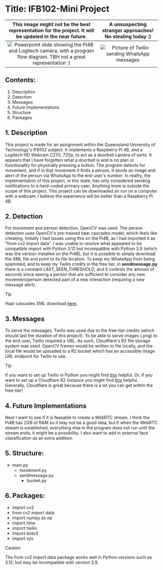 # Title: IFB102-Mini Project
This image might not be the best representation for the project. It will be updated in the near future. | A unsuspecting stranger approaches! No stealing today :)
:-------------------------:|:-------------------------:
![Powerpoint slide showing the Pi4B and Logitech camera, with a program flow diagram. TBH not a great representation :(](https://api.llay.au/Detection/Ppt1.png) | ![Picture of Twilio sending WhatsApp messages](https://api.llay.au/Detection/Screenshot_20240521-051613.png)

## Contents:
1. Description
2. Detection
3. Messages
4. Future Implementations
5. Structure
6. Packages

## 1. Description
This project is made for an assignment within the Queensland University of Technology's IFB102 subject. It implements a Raspberry Pi 4B, and a Logitech HD Webcam C270, 720p, to act as a doorbell camera of sorts. It appears that I have forgotten what a doorbell is and is no plan or functionality for physically pressing a button. The program detects for movement, and if in that movement it finds a person, it sends an image and alert of the person via WhatsApp to the end user's number. In reality, the implementation of this project, in this state, has only considered sending notifications to a hard-coded primary user. Anything more is outside the scope of this project.
This project can be downloaded an run on a computer with a webcam. I believe the experience will be better than a Raspberry Pi 4B.

## 2. Detection
For movement and person detection, OpenCV was used. The person detection uses OpenCV's pre-trained haar cascades model, which feels like cheating.
Initially I had issues using this on the Pi4B, as I had imported it as "from cv2 import data". I was unable to resolve what appeared to be compatible import with 
Python 3.12 but incompatible with Python 3.9 (which was the version installed on the Pi4B), but it is possible to simply download the XML file and point to its file location. 
To keep my WhatsApp from being spammed, and to keep my Twilio credits in the free tier, in **sendmessage.py** there is a constant *LAST_SEEN_THRESHOLD*, and it controls the amount of seconds since seeing a person that are sufficient to consider any new movement/person detected part of a new interaction (requiring a new message alert).

> [!TIP]
> Haar cascades XML download [here](https://github.com/opencv/opencv/tree/master/data/haarcascades).

## 3. Messages
To serve the messages, Twilio was used due to the free-tier credits (which should last the duration of this project).
To be able to serve images (.png) to the end user, Twilio required a URL. As such, Cloudflare's R2 file storage system was used.
OpenCV frames would be written to file locally, and the local file would be uploaded to a R2 bucket which has an accessible image URL endpoint for Twilio to use. 

> [!TIP]
> If you want to set up Twilio in Python you might find [this](https://www.twilio.com/docs/whatsapp/quickstart/python) helpful.
> Or, if you want to set up a Cloudflare R2 instance you might find [this](https://developers.cloudflare.com/r2/get-started/) helpful.
> Generally, Cloudflare is great because there is a lot you can get within the free-tier!

## 4. Future Implementations
Next I want to see if it is feasable to create a WebRTC stream. I think the Pi4B has 2GB of RAM so it may not be a good idea, but if when the WebRTC stream is established, everything else in the program does not run until the stream ends, it might be a possibility. I also want to add in external face classification as an extra addition.

## 5. Structure:
- main.py
  - movement.py
  - sendmessage.py
    - bucket.py

## 6. Packages:
- import cv2
- from cv2 import data 
- import numpy as np
- import time
- import twilio
- import boto3
- import sys
> [!CAUTION]
> The from cv2 import data package works well in Python versions such as 3.12, but may be incompatible with version 3.9.



